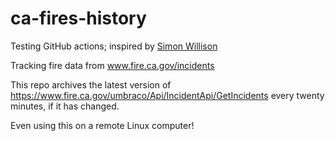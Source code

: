 # ca-fires-history
Testing GitHub actions; inspired by [Simon Willison](https://github.com/simonw)

Tracking fire data from www.fire.ca.gov/incidents

This repo archives the latest version of https://www.fire.ca.gov/umbraco/Api/IncidentApi/GetIncidents every twenty minutes, if it has changed.

Even using this on a remote Linux computer!
